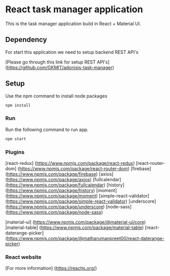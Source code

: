 # React task manager application

This is the task manager application build in React + Material UI.

## Dependency

For start this application we need to setup backend REST API's

[Please go through this link for setup REST API's] (https://github.com/GKMIT/adonisjs-task-manager)

## Setup

Use the npm command to install node packages

```bash
npm install
```

### Run

Run the following command to run app.

```bash
npm start
```

### Plugins

[react-redux] (https://www.npmjs.com/package/react-redux)
[react-router-dom] (https://www.npmjs.com/package/react-router-dom)
[firebase] (https://www.npmjs.com/package/firebase)
[axios] (https://www.npmjs.com/package/axios)
[fullcalendar] (https://www.npmjs.com/package/fullcalendar)
[history] (https://www.npmjs.com/package/history)
[moment] (https://www.npmjs.com/package/moment)
[simple-react-validator] (https://www.npmjs.com/package/simple-react-validator)
[underscore] (https://www.npmjs.com/package/underscore)
[node-sass] (https://www.npmjs.com/package/node-sass)

[material-ui] (https://www.npmjs.com/package/@material-ui/core)
[material-table] (https://www.npmjs.com/package/material-table)
[react-daterange-picker] (https://www.npmjs.com/package/@matharumanpreet00/react-daterange-picker)


### React website

[For more information] (https://reactjs.org/)